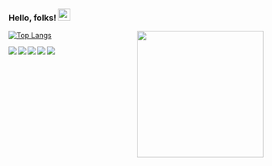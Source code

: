 ###  Hello, folks! <img src="https://stickershop.line-scdn.net/stickershop/v1/product/4894287/LINEStorePC/main.png;compress=true" width="24px">
<img align="right" src="https://cdn2.scratch.mit.edu/get_image/user/68153675_60x60.png" width="250px">

[![Top Langs](https://github-readme-stats.vercel.app/api/top-langs/?username=alp1x&layout=compact&show_icons=true&theme=ayu-mirage)
](https://github.com/anuraghazra/github-readme-stats)

 

 <img align="left" src="https://img.shields.io/badge/Django-092E20?style=for-the-badge&logo=django&logoColor=white">
  <img align="left" src="https://img.shields.io/badge/Python-FFD43B?style=for-the-badge&logo=python&logoColor=darkgreen">
    <img align="left" src="https://img.shields.io/badge/PHP-777BB4?style=for-the-badge&logo=php&logoColor=white">
    <img align="left" src="https://img.shields.io/badge/Lua-2C2D72?style=for-the-badge&logo=lua&logoColor=white">
        <img align="center" src="https://img.shields.io/badge/JavaScript-323330?style=for-the-badge&logo=javascript&logoColor=F7DF1E">
